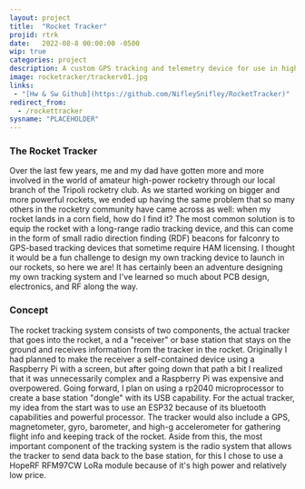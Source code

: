 ```yaml
---
layout: project
title:  "Rocket Tracker"
projid: rtrk
date:   2022-08-8 00:00:00 -0500
wip: true
categories: project
description: A custom GPS tracking and telemetry device for use in high powered amateur rocketry using an ESP32 module and LoRa radio.
image: rocketracker/trackerv01.jpg
links:
 - "[Hw & Sw Github](https://github.com/NifleySnifley/RocketTracker)"
redirect_from:
  - /rockettracker
sysname: "PLACEHOLDER"
---
```


### The Rocket Tracker

Over the last few years, me and my dad have gotten more and more involved in the world of amateur high-power rocketry through our local branch of the Tripoli rocketry club. As we started working on bigger and more powerful rockets, we ended up having the same problem that so many others in the rocketry community have came across as well: when my rocket lands in a corn field, how do I find it? The most common solution is to equip the rocket with a long-range radio tracking device, and this can come in the form of small radio direction finding (RDF) beacons for falconry to GPS-based tracking devices that sometime require HAM licensing. I thought it would be a fun challenge to design my own tracking device to launch in our rockets, so here we are! It has certainly been an adventure designing my own tracking system and I've learned so much about PCB design, electronics, and RF along the way.

### Concept

The rocket tracking system consists of two components, the actual tracker that goes into the rocket, a nd a "receiver" or base station that stays on the ground and receives information from the tracker in the rocket. Originally I had planned to make the receiver a self-contained device using a Raspberry Pi with a screen, but after going down that path a bit I realized that it was unnecessarily complex and a Raspberry Pi was expensive and overpowered. Going forward, I plan on using a rp2040 microprocessor to create a base station "dongle" with its USB capability. For the actual tracker, my idea from the start was to use an ESP32 because of its bluetooth capabilities and powerful processor. The tracker would also include a GPS, magnetometer, gyro, barometer, and high-g accelerometer for gathering flight info and keeping track of the rocket. Aside from this, the most important component of the tracking system is the radio system that allows the tracker to send data back to the base station, for this I chose to use a HopeRF RFM97CW LoRa module because of it's high power and relatively low price.

<!-- 
## The PLACEHOLDER Tracking System
The PLACEHOLDER tracking system consists of two main components, the RECEIVER, and the tracker. Both the RECEIVER and the tracker are equipped with 915MHz (ISM band) HopeRF radio transceivers that allow live sending of telemetry information from the tracker to the RECEIVER. The data received from the tracker contains information on your rocket's position, altitude, orientation, and other information gathered from the onboard GPS and suite of sensors. The RECEIVER, when paired with the host software on a laptop or other portable computer provides a graphical interface displaying telemetry information.

## The Tracker
The tracker is the primary component of the tracking system, after all it is, of course, the thing you put in your rocket! The tracker can be powered by a variety of batteries (3.3 to 12 volts) and fits inside a standard 29mm body tube. The tracker contains a number of sensors (accelerometer, magnetometer, gyroscope, and barometer) for measuring the rocket's altitude, speed, and orientation in realtime during the flight. Last but not least, the most important components of the tracker are the GPS and radio module that tracks the location of your rocket and sends live telemetry information back to you on the ground over the air. The tracker also includes flash memory that stores information logged throughout the duration of your rocket's flight, these logs can be downloaded over bluetooth from the tracker.

## The RECEIVER
The RECEIVER is the only other essential component of the tracking system. The RECEIVER can send and receive data to and from the tracker. As a USB dongle it can be used with dedicated software to show live telemetry information from your tracker, but it can also be used without additional software, emulating a standard serial-port GPS. As a emulated GPS, applications such as MapSphere or google maps can be used to show and record your rocket's position received using the RECEIVER dongle.


TODO:
- Decide on names and logos!
- Write dedicated pages about the tracker and RECEIVER with more technical information and documentation
- Add images, gallery maybe? -->
